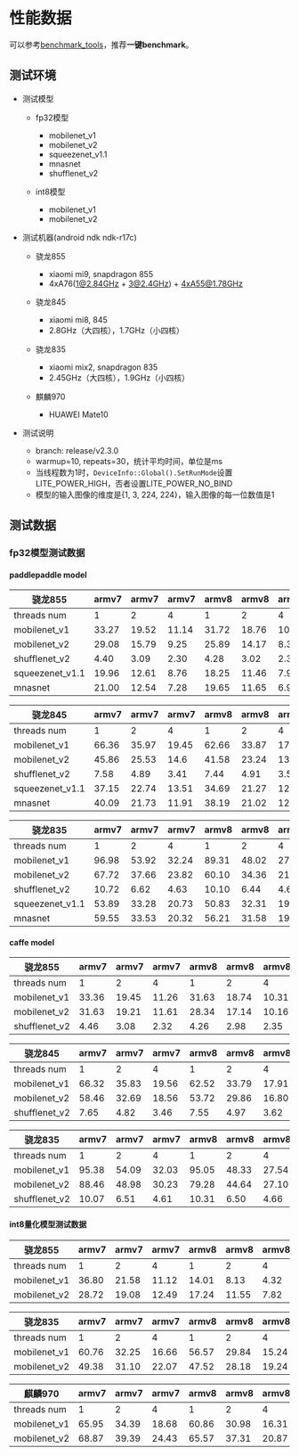 # 性能数据

可以参考[benchmark_tools](benchmark_tools)，推荐**一键benchmark**。

## 测试环境

* 测试模型
    * fp32模型
        * mobilenet_v1
        * mobilenet_v2
        * squeezenet_v1.1
        * mnasnet
        * shufflenet_v2
    
    * int8模型
        * mobilenet_v1
        * mobilenet_v2

* 测试机器(android ndk ndk-r17c)
   *  骁龙855
      * xiaomi mi9, snapdragon 855 
      * 4xA76(1@2.84GHz + 3@2.4GHz) + 4xA55@1.78GHz

   *  骁龙845
      * xiaomi mi8, 845
      * 2.8GHz（大四核），1.7GHz（小四核）

   *  骁龙835
      * xiaomi mix2, snapdragon 835
      * 2.45GHz（大四核），1.9GHz（小四核）

   * 麒麟970
      * HUAWEI Mate10
 
* 测试说明
    * branch: release/v2.3.0
    * warmup=10, repeats=30，统计平均时间，单位是ms
    * 当线程数为1时，```DeviceInfo::Global().SetRunMode```设置LITE_POWER_HIGH，否者设置LITE_POWER_NO_BIND
    * 模型的输入图像的维度是{1, 3, 224, 224}，输入图像的每一位数值是1
    
## 测试数据


### fp32模型测试数据

#### paddlepaddle model

骁龙855|armv7 | armv7 |  armv7 |armv8 | armv8 |armv8 
----| ---- | ---- | ---- | ----  |----  |----
threads num|1 |2 |4 |1 |2 |4 
mobilenet_v1 |33.27 |19.52 |11.14 |31.72 |18.76 |10.24 |
mobilenet_v2 |29.08 |15.79 |9.25 |25.89 |14.17 |8.38 |
shufflenet_v2 |4.40 |3.09 |2.30 |4.28 |3.02 |2.35 |
squeezenet_v1.1 |19.96 |12.61 |8.76 |18.25 |11.46 |7.97 |
mnasnet |21.00 |12.54 |7.28 |19.65 |11.65 |6.96 |


骁龙845|armv7 | armv7 |  armv7 |armv8 | armv8 |armv8 
----| ---- | ---- | ---- | ----  |----  |----
threads num|1 |2 |4 |1 |2 |4 
mobilenet_v1 |66.36 |35.97 |19.45 |62.66 |33.87 |17.85 |
mobilenet_v2 |45.86 |25.53 |14.6 |41.58 |23.24 |13.39 |
shufflenet_v2 |7.58 |4.89 |3.41 |7.44 |4.91 |3.58 |
squeezenet_v1.1 |37.15 |22.74 |13.51 |34.69 |21.27 |12.74 |
mnasnet |40.09 |21.73 |11.91 |38.19 |21.02 |12.11 |


骁龙835|armv7 | armv7 |  armv7 |armv8 | armv8 |armv8 
----| ---- | ---- | ---- | ----  |----  |----
threads num|1 |2 |4 |1 |2 |4 
mobilenet_v1 |96.98 |53.92 |32.24 |89.31 |48.02 |27.58 |
mobilenet_v2 |67.72 |37.66 |23.82 |60.10 |34.36 |21.05 |
shufflenet_v2 |10.72 |6.62 |4.63 |10.10 |6.44 |4.63 |
squeezenet_v1.1 |53.89 |33.28 |20.73 |50.83 |32.31 |19.51 |
mnasnet |59.55 |33.53 |20.32 |56.21 |31.58 |19.06 |

#### caffe model

骁龙855|armv7 | armv7 |  armv7 |armv8 | armv8 |armv8 
----| ---- | ---- | ---- | ----  |----  |----
threads num|1 |2 |4 |1 |2 |4 |
mobilenet_v1 |33.36 |19.45 |11.26 |31.63 |18.74 |10.31 |
mobilenet_v2 |31.63 |19.21 |11.61 |28.34 |17.14 |10.16 |
shufflenet_v2 |4.46 |3.08 |2.32 |4.26 |2.98 |2.35 |


骁龙845|armv7 | armv7 |  armv7 |armv8 | armv8 |armv8 
----| ---- | ---- | ---- | ----  |----  |----
threads num|1 |2 |4 |1 |2 |4 |
mobilenet_v1 |66.32 |35.83 |19.56 |62.52 |33.79 |17.91 |
mobilenet_v2 |58.46 |32.69 |18.56 |53.72 |29.86 |16.80 |
shufflenet_v2 |7.65 |4.82 |3.46 |7.55 |4.97 |3.62 |


骁龙835|armv7 | armv7 |  armv7 |armv8 | armv8 |armv8 
----| ---- | ---- | ---- | ----  |----  |----
threads num|1 |2 |4 |1 |2 |4 |
mobilenet_v1 |95.38 |54.09 |32.03 |95.05 |48.33 |27.54 |
mobilenet_v2 |88.46 |48.98 |30.23 |79.28 |44.64 |27.10 |
shufflenet_v2 |10.07 |6.51 |4.61 |10.31 |6.50 |4.66 |

#### int8量化模型测试数据

骁龙855|armv7 | armv7 |  armv7 |armv8 | armv8 |armv8 
----| ---- | ---- | ---- | ----  |----  |----
threads num|1 |2 |4 |1 |2 |4 |
mobilenet_v1 |36.80 |21.58 |11.12 | 14.01 |8.13 |4.32 |
mobilenet_v2 |28.72 |19.08 |12.49 | 17.24 |11.55 |7.82 |


骁龙835|armv7 | armv7 |  armv7 |armv8 | armv8 |armv8 
----| ---- | ---- | ---- | ----  |----  |----
threads num|1 |2 |4 |1 |2 |4 |
mobilenet_v1 |60.76 |32.25 |16.66 |56.57 |29.84 |15.24 |
mobilenet_v2 |49.38 |31.10 |22.07 |47.52 |28.18 |19.24 |


麒麟970|armv7 | armv7 |  armv7 |armv8 | armv8 |armv8 
----| ---- | ---- | ---- | ----  |----  |----
threads num|1 |2 |4 |1 |2 |4 |
mobilenet_v1 |65.95 |34.39 |18.68 |60.86 |30.98 |16.31 |
mobilenet_v2 |68.87 |39.39 |24.43 |65.57 |37.31 |20.87 |

